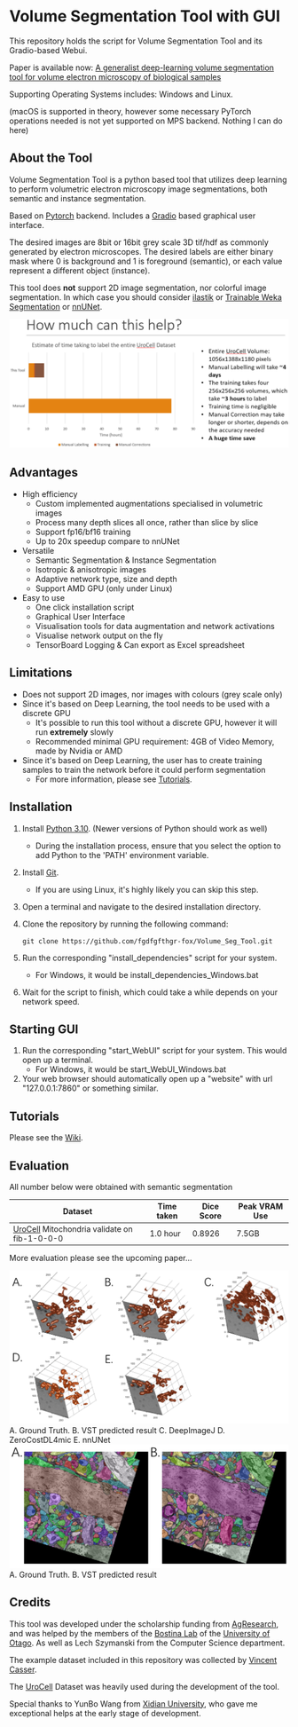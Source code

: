 # Volume Segmentation Tool with GUI

This repository holds the script for Volume Segmentation Tool and its Gradio-based Webui.

Paper is available now: [A generalist deep-learning volume segmentation tool for volume electron microscopy of biological samples](https://www.sciencedirect.com/science/article/pii/S1047847725000498)

Supporting Operating Systems includes: Windows and Linux.

(macOS is supported in theory, however some necessary PyTorch operations needed is not yet supported on MPS backend. Nothing I can do here)

## About the Tool

Volume Segmentation Tool is a python based tool that utilizes deep learning to perform volumetric electron microscopy image segmentations, both semantic and instance segmentation.

Based on [Pytorch](https://pytorch.org/) backend. Includes a [Gradio](https://www.gradio.app/) based graphical user interface. 

The desired images are  8bit or 16bit grey scale 3D tif/hdf as commonly generated by electron microscopes. The desired labels are either binary mask where 0 is background and 1 is foreground (semantic), or each value represent a different object (instance).

This tool does __not__ support 2D image segmentation, nor colorful image segmentation. In which case you should consider [ilastik](https://www.ilastik.org/) 
or [Trainable Weka Segmentation](https://imagej.net/plugins/tws/) or [nnUNet](https://github.com/MIC-DKFZ/nnUNet).

![How_much_can_it_help.png](GitHub_Res%2FHow_much_can_it_help.png)
## Advantages

- High efficiency
  - Custom implemented augmentations specialised in volumetric images
  - Process many depth slices all once, rather than slice by slice
  - Support fp16/bf16 training
  - Up to 20x speedup compare to nnUNet
- Versatile
  - Semantic Segmentation & Instance Segmentation
  - Isotropic & anisotropic images
  - Adaptive network type, size and depth
  - Support AMD GPU (only under Linux)
- Easy to use
  - One click installation script
  - Graphical User Interface
  - Visualisation tools for data augmentation and network activations
  - Visualise network output on the fly
  - TensorBoard Logging & Can export as Excel spreadsheet

## Limitations

- Does not support 2D images, nor images with colours (grey scale only)
- Since it's based on Deep Learning, the tool needs to be used with a discrete GPU
  - It's possible to run this tool without a discrete GPU, however it will run __extremely__ slowly
  - Recommended minimal GPU requirement: 4GB of Video Memory, made by Nvidia or AMD
- Since it's based on Deep Learning, the user has to create training samples to train the network before it could perform segmentation
  - For more information, please see [Tutorials](#tutorials).

## Installation

1. Install [Python 3.10](https://www.python.org/downloads/release/python-31010/). (Newer versions of Python should work as well)
   - During the installation process, ensure that you select the option to add Python to the 'PATH' environment variable.
2. Install [Git](https://git-scm.com/).
   - If you are using Linux, it's highly likely you can skip this step.
3. Open a terminal and navigate to the desired installation directory.
4. Clone the repository by running the following command:
   ```shell
   git clone https://github.com/fgdfgfthgr-fox/Volume_Seg_Tool.git
   ```
5. Run the corresponding "install_dependencies" script for your system.
   - For Windows, it would be install_dependencies_Windows.bat

6. Wait for the script to finish, which could take a while depends on your network speed.

## Starting GUI

1. Run the corresponding "start_WebUI" script for your system. This would open up a terminal.
   - For Windows, it would be start_WebUI_Windows.bat
2. Your web browser should automatically open up a "website" with url "127.0.0.1:7860" or something similar.

## Tutorials

Please see the [Wiki](https://github.com/fgdfgfthgr-fox/Volume_Seg_Tool/wiki).

## Evaluation
All number below were obtained with semantic segmentation
<!------>
  | Dataset                                                                                       | Time taken                                                                | Dice Score                                 | Peak VRAM Use |
  |-----------------------------------------------------------------------------------------------|---------------------------------------------------------------------------|--------------------------------------------|---------------|
  | [UroCell](https://github.com/MancaZerovnikMekuc/UroCell) Mitochondria validate on fib-1-0-0-0 | 1.0 hour                                                                  | 0.8926                                     | 7.5GB         |
More evaluation please see the upcoming paper...

![Paper Figure 5.png](GitHub_Res%2FFigure05.png)
A. Ground Truth. B. VST predicted result C. DeepImageJ D. ZeroCostDL4mic E. nnUNet
![Paper Figure 7.png](GitHub_Res%2FFigure07.png)
A. Ground Truth. B. VST predicted result

## Credits

This tool was developed under the scholarship funding from [AgResearch](https://www.agresearch.co.nz/),
and was helped by the members of the [Bostina Lab](https://search.otago.ac.nz/s/search.html?collection=uoot-prod%7Esp-otago-search&profile=_default&query=bostina+lab) of the [University of Otago](https://www.otago.ac.nz/).
As well as Lech Szymanski from the Computer Science department.

The example dataset included in this repository was collected by [Vincent Casser](https://casser.io/connectomics/).

The [UroCell](https://github.com/MancaZerovnikMekuc/UroCell) Dataset was heavily used during the development of the tool.

Special thanks to YunBo Wang from [Xidian University](https://www.xidian.edu.cn/), who gave me exceptional helps at the early stage of development.
